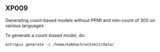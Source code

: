## XP009

Generating count-based models without PPMI and min-count of 300 on various
languages

To generate a count-based model, do:
```
entropix generate -c /home/kabbach/witokit/data/
```
